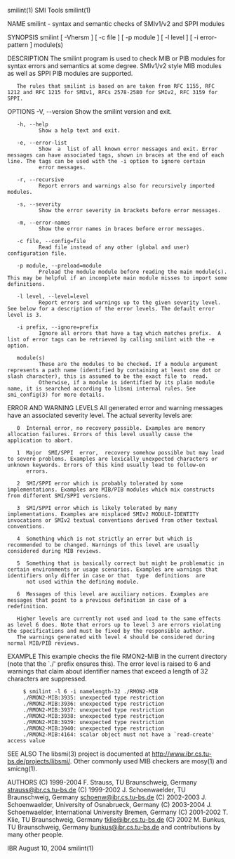 smilint(1)                                                                                        SMI Tools                                                                                        smilint(1)



NAME
       smilint - syntax and semantic checks of SMIv1/v2 and SPPI modules

SYNOPSIS
       smilint [ -Vhersm ] [ -c file ] [ -p module ] [ -l level ] [ -i error-pattern ] module(s)

DESCRIPTION
       The smilint program is used to check MIB or PIB modules for syntax errors and semantics at some degree.  SMIv1/v2 style MIB modules as well as SPPI PIB modules are supported.

       The rules that smilint is based on are taken from RFC 1155, RFC 1212 and RFC 1215 for SMIv1, RFCs 2578-2580 for SMIv2, RFC 3159 for SPPI.

OPTIONS
       -V, --version
              Show the smilint version and exit.

       -h, --help
              Show a help text and exit.

       -e, --error-list
              Show  a  list of all known error messages and exit. Error messages can have associated tags, shown in braces at the end of each line. The tags can be used with the -i option to ignore certain
              error messages.

       -r, --recursive
              Report errors and warnings also for recursively imported modules.

       -s, --severity
              Show the error severity in brackets before error messages.

       -m, --error-names
              Show the error names in braces before error messages.

       -c file, --config=file
              Read file instead of any other (global and user) configuration file.

       -p module, --preload=module
              Preload the module module before reading the main module(s). This may be helpful if an incomplete main module misses to import some definitions.

       -l level, --level=level
              Report errors and warnings up to the given severity level.  See below for a description of the error levels. The default error level is 3.

       -i prefix, --ignore=prefix
              Ignore all errors that have a tag which matches prefix.  A list of error tags can be retrieved by calling smilint with the -e option.

       module(s)
              These are the modules to be checked. If a module argument represents a path name (identified by containing at least one dot or slash character), this is assumed to be the exact file to  read.
              Otherwise, if a module is identified by its plain module name, it is searched according to libsmi internal rules. See smi_config(3) for more details.

ERROR AND WARNING LEVELS
       All generated error and warning messages have an associated severity level.  The actual severity levels are:

       0  Internal error, no recovery possible. Examples are memory allocation failures. Errors of this level usually cause the application to abort.

       1  Major  SMI/SPPI  error,  recovery somehow possible but may lead to severe problems. Examples are lexically unexpected characters or unknown keywords. Errors of this kind usually lead to follow-on
          errors.

       2  SMI/SPPI error which is probably tolerated by some implementations. Examples are MIB/PIB modules which mix constructs from different SMI/SPPI versions.

       3  SMI/SPPI error which is likely tolerated by many implementations. Examples are misplaced SMIv2 MODULE-IDENTITY invocations or SMIv2 textual conventions derived from other textual conventions.

       4  Something which is not strictly an error but which is recommended to be changed. Warnings of this level are usually considered during MIB reviews.

       5  Something that is basically correct but might be problematic in certain environments or usage scenarios. Examples are warnings that identifiers only differ in case or that  type  definitions  are
          not used within the defining module.

       6  Messages of this level are auxiliary notices. Examples are messages that point to a previous definition in case of a redefinition.

       Higher levels are currently not used and lead to the same effects as level 6 does. Note that errors up to level 3 are errors violating the specifications and must be fixed by the responsible author.
       The warnings generated with level 4 should be considered during normal MIB/PIB reviews.

EXAMPLE
       This example checks the file RMON2-MIB in the current directory (note that the `./' prefix ensures this). The error level is raised to 6 and warnings that claim about identifier names that exceed  a
       length of 32 characters are suppressed.

         $ smilint -l 6 -i namelength-32 ./RMON2-MIB
         ./RMON2-MIB:3935: unexpected type restriction
         ./RMON2-MIB:3936: unexpected type restriction
         ./RMON2-MIB:3937: unexpected type restriction
         ./RMON2-MIB:3938: unexpected type restriction
         ./RMON2-MIB:3939: unexpected type restriction
         ./RMON2-MIB:3940: unexpected type restriction
         ./RMON2-MIB:4164: scalar object must not have a `read-create' access value


SEE ALSO
       The libsmi(3) project is documented at http://www.ibr.cs.tu-bs.de/projects/libsmi/.  Other commonly used MIB checkers are mosy(1) and smicng(1).

AUTHORS
       (C) 1999-2004 F. Strauss, TU Braunschweig, Germany <strauss@ibr.cs.tu-bs.de>
       (C) 1999-2002 J. Schoenwaelder, TU Braunschweig, Germany <schoenw@ibr.cs.tu-bs.de>
       (C) 2002-2003 J. Schoenwaelder, University of Osnabrueck, Germany
       (C) 2003-2004 J. Schoenwaelder, International University Bremen, Germany
       (C) 2001-2002 T. Klie, TU Braunschweig, Germany <tklie@ibr.cs.tu-bs.de>
       (C) 2002 M. Bunkus, TU Braunschweig, Germany <bunkus@ibr.cs.tu-bs.de>
       and contributions by many other people.



IBR                                                                                            August 10, 2004                                                                                     smilint(1)
